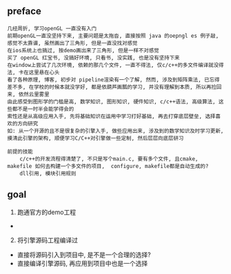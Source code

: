 
## preface
    几经周折, 学习openGL 一直没有入门 
    前期openGL一直没坚持下来, 主要问题是太拖沓, 直接按照 java 的oepngl es 例子敲, 感觉不太靠谱, 虽然画出了三角形, 但是一直没找对感觉 
    在ios系统上也搞过, 按demo画出来了三角形, 但是一样不对感觉
    买了 openGL 红宝书, 没搞好环境, 只看书, 没实践, 也是没有坚持下来
    在window上尝试了几次环境, 依赖的那几个文件, 一直不得法, 仅c/c++的多文件编译就没得法, 卡在这里悬在心头
    看了各种原理, 博客, 初步对 pipeline渲染有一个了解, 然而, 涉及到矩阵乘法, 已忘得差不多, 在学校的时候本就没学好, 都是依葫芦画瓢的学习, 并没有理解到本质, 所以再捡回来, 依然云里雾里
    由此感受到图形学的门槛是高, 数学知识, 图形知识, 硬件知识, c/c++语法, 高级算法, 这些都不是一时半会能学得会的
    索性还是从高级应用入手, 先将基础知识在运用中学习打好基础, 再去打穿底层壁垒, 选择喜欢的方向研究
    如: 从一个开源的且不是很复杂的引擎入手, 做些应用出来, 涉及到的数学知识及时学习更新, 摸清此引擎的架构, 顺便学习C/C++对引擎做一些定制, 然后层层向底层研习

    前提的技能 
        c/c++的开发流程得清楚了, 不只是写个main.c, 要有多个文件, 且cmake, makefile 如何去构建一个多文件的项目,  configure, makefile都是自动生成的? 
        dll引用, 模块引用规则
##  goal
1. 跑通官方的demo工程
- 

2. 将引擎源码工程编译过
- 直接将源码引入到项目中, 是不是一个合理的选择?
- 直接编译引擎源码, 再应用到项目中也是一个选择

